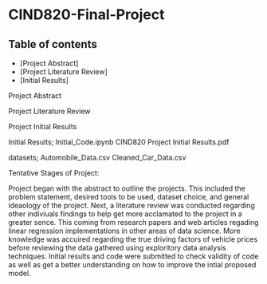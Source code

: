 # CIND820-Final-Project


## Table of contents
* [Project Abstract]
* [Project Literature Review]
* [Initial Results]


Project Abstract

Project Literature Review

Project Initial Results

Initial Results; 
  Initial_Code.ipynb
  CIND820 Project Initial Results.pdf

datasets;
  Automobile_Data.csv
  Cleaned_Car_Data.csv




Tentative Stages of Project:

Project began with the abstract to outline the projects. This included the problem statement, desired tools to be used, dataset choice, and general ideaology of the project. Next, a literature review was conducted regarding other indiviuals findings to help get more acclamated to the project in a greater sence. This coming from research papers and web articles regading linear regression implementations in other areas of data science. More knowledge was accuired regarding the true driving factors of vehicle prices before reviewing the data gathered using exploritory data analysis techniques. Initial results and code were submitted to check validity of code as well as get a better understanding on how to improve the intial proposed model. 
